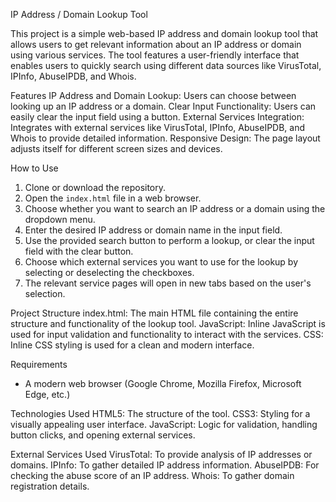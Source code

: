 IP Address / Domain Lookup Tool

This project is a simple web-based IP address and domain lookup tool that allows users to get relevant information about an IP address or domain using various services. The tool features a user-friendly interface that enables users to quickly search using different data sources like VirusTotal, IPInfo, AbuseIPDB, and Whois.

Features
IP Address and Domain Lookup: Users can choose between looking up an IP address or a domain.
Clear Input Functionality: Users can easily clear the input field using a button.
External Services Integration: Integrates with external services like VirusTotal, IPInfo, AbuseIPDB, and Whois to provide detailed information.
Responsive Design: The page layout adjusts itself for different screen sizes and devices.

How to Use
1. Clone or download the repository.
2. Open the `index.html` file in a web browser.
3. Choose whether you want to search an IP address or a domain using the dropdown menu.
4. Enter the desired IP address or domain name in the input field.
5. Use the provided search button to perform a lookup, or clear the input field with the clear button.
6. Choose which external services you want to use for the lookup by selecting or deselecting the checkboxes.
7. The relevant service pages will open in new tabs based on the user's selection.

Project Structure
index.html: The main HTML file containing the entire structure and functionality of the lookup tool.
JavaScript: Inline JavaScript is used for input validation and functionality to interact with the services.
CSS: Inline CSS styling is used for a clean and modern interface.

Requirements
- A modern web browser (Google Chrome, Mozilla Firefox, Microsoft Edge, etc.)

Technologies Used
HTML5: The structure of the tool.
CSS3: Styling for a visually appealing user interface.
JavaScript: Logic for validation, handling button clicks, and opening external services.

External Services Used
VirusTotal: To provide analysis of IP addresses or domains.
IPInfo: To gather detailed IP address information.
AbuseIPDB: For checking the abuse score of an IP address.
Whois: To gather domain registration details.


